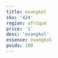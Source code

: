 ```yaml
---
title: ovangkol
sku: '424'
region: afrique
price: '1'
desc: 'ovangkol'
essence: ovangkol
poids: 100
---
```

